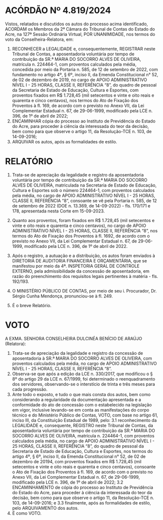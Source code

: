 # ACÓRDÃO Nº 4.819/2024

Vistos, relatados e discutidos os autos do processo acima identificado, ACORDAM os Membros da 2ª Câmara do Tribunal de Contas do Estado do Acre, na 127ª Sessão Ordinária Virtual, POR UNANIMIDADE, nos termos do voto da Conselheira-Relatora, em:

1. RECONHECER a LEGALIDADE e, consequentemente, REGISTRAR neste Tribunal de Contas, a aposentadoria voluntária por tempo de contribuição da SR.ª MARIA DO SOCORRO ALVES DE OLIVEIRA, matrícula n. 224464-1, com proventos calculados pela média, concedida por meio da Portaria n. 585, de 12 de setembro de 2022, com fundamento no artigo 4º, § 6º, inciso II, da Emenda Constitucional n° 52, de 02 de dezembro de 2019, no cargo de APOIO ADMINISTRATIVO NÍVEL I - 25 HORAS, CLASSE II, REFERÊNCIA “8”, do quadro de pessoal da Secretaria de Estado de Educação, Cultura e Esportes, com proventos fixados em R$ 1.728,45 (mil setecentos e vinte e oito reais e quarenta e cinco centavos), nos termos do Ato de Fixação dos Proventos à fl. 169, de acordo com o previsto no Anexo VII, da Lei Complementar Estadual n. 67, de 29-06-1999, modificado pela LCE n. 396, de 1º de abril de 2022;
2. ENCAMINHAR cópia do processo ao Instituto de Previdência do Estado do Acre, para proceder à ciência da interessada do teor da decisão, bem como para que observe o artigo 11, da Resolução-TCE n. 103, de 14-09-2016;
3. ARQUIVAR os autos, após as formalidades de estilo.

# RELATÓRIO

1. Trata-se de apreciação da legalidade e registro da aposentadoria voluntária por tempo de contribuição da SR.ª MARIA DO SOCORRO ALVES DE OLIVEIRA, matriculada na Secretaria de Estado de Educação, Cultura e Esportes sob o número 224464-1, com proventos calculados pela média, no cargo de APOIO ADMINISTRATIVO NÍVEL I - 25 HORAS, CLASSE II, REFERÊNCIA “8”, consoante se vê pela Portaria n. 585, de 12 de setembro de 2022 (DOE n. 13.369, de 14-09-2022) - fls. 170/171 e 178, apresentada nesta Corte em 15-09-2023.

2. Quanto aos proventos, foram fixados em R$ 1.728,45 (mil setecentos e vinte e oito reais e quarenta e cinco centavos), no cargo de APOIO ADMINISTRATIVO NÍVEL I - 25 HORAS, CLASSE II, REFERÊNCIA “8”, nos termos do Ato de Fixação dos Proventos à fl. 1692, de acordo com o previsto no Anexo VII, da Lei Complementar Estadual n. 67, de 29-06-1999, modificado pela LCE n. 396, de 1º de abril de 2022.

3. Após o registro, a autuação e a distribuição, os autos foram enviados à DIRETORIA DE AUDITORIA FINANCEIRA E ORÇAMENTÁRIA, que se manifestou por meio da 4ª. INSPETORIA GERAL DE CONTROLE EXTERNO, pela admissibilidade da concessão de aposentadoria, em razão do preenchimento dos requisitos legais pertinentes à matéria - fls. 192/193.

4. O MINISTÉRIO PÚBLICO DE CONTAS, por meio de seu i. Procurador, Dr. Sérgio Cunha Mendonça, pronunciou-se à fl. 249.

5. É o breve Relatório.

# VOTO

A EXMA. SENHORA CONSELHEIRA DULCINÉA BENÍCIO DE ARAÚJO (Relatora):

1. Trata-se de apreciação da legalidade e registro da concessão de aposentadoria à SR.ª MARIA DO SOCORRO ALVES DE OLIVEIRA, com proventos calculados pela média, no cargo de APOIO ADMINISTRATIVO NÍVEL I - 25 HORAS, CLASSE II, REFERÊNCIA “8”.
2. Observa-se que após a edição da LCE n. 330/2017, que modificou o § 8º do artigo 29 da LCE n. 67/1999, foi determinado o reenquadramento dos servidores, observando-se o interstício de trinta e três meses para cada progressão.
3. Ante todo o exposto, e tudo o que mais consta dos autos, bem como considerando a regularidade da documentação apresentada e a conformidade do ato de concessão com o estabelecido na legislação em vigor, inclusive levando-se em conta as manifestações do corpo técnico e do Ministério Público de Contas, VOTO, com base no artigo 61, inciso III, da Constituição Estadual de 1989, pelo:
   3.1 reconhecimento da LEGALIDADE e, consequente, REGISTRO neste Tribunal de Contas, da aposentadoria voluntária por tempo de contribuição da SR.ª MARIA DO SOCORRO ALVES DE OLIVEIRA, matrícula n. 224464-1, com proventos calculados pela média, no cargo de APOIO ADMINISTRATIVO NÍVEL I - 25 HORAS, CLASSE II, REFERÊNCIA “8”, do quadro de pessoal da Secretaria de Estado de Educação, Cultura e Esportes, nos termos do artigo 4º, § 6º, inciso II, da Emenda Constitucional n° 52, de 02 de dezembro de 20194, com proventos fixados em R$ 1.728,45 (mil setecentos e vinte e oito reais e quarenta e cinco centavos), consoante o Ato de Fixação dos Proventos à fl. 169, de acordo com o previsto no Anexo VII, da Lei Complementar Estadual n. 67, de 29-06-1999, modificado pela LCE n. 396, de 1º de abril de 2022;
   3.2 ENCAMINHAMENTO de cópia do processo ao Instituto de Previdência do Estado do Acre, para proceder à ciência da interessada do teor da decisão, bem como para que observe o artigo 11, da Resolução-TCE n. 103, de 14-09-2016; e
   3.3 finalmente, após as formalidades de estilo, pelo ARQUIVAMENTO dos autos.
4. É como VOTO.
